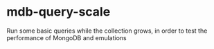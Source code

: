 # mdb-query-scale
Run some basic queries while the collection grows, in order to test the performance of MongoDB and emulations
